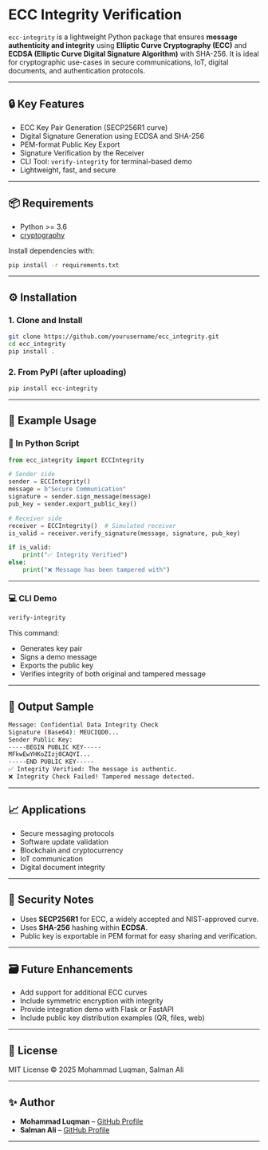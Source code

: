 # ECC Integrity Verification

`ecc-integrity` is a lightweight Python package that ensures **message authenticity and integrity** using **Elliptic Curve Cryptography (ECC)** and **ECDSA (Elliptic Curve Digital Signature Algorithm)** with SHA-256. It is ideal for cryptographic use-cases in secure communications, IoT, digital documents, and authentication protocols.

---

## 🔒 Key Features

- ECC Key Pair Generation (SECP256R1 curve)
- Digital Signature Generation using ECDSA and SHA-256
- PEM-format Public Key Export
- Signature Verification by the Receiver
- CLI Tool: `verify-integrity` for terminal-based demo
- Lightweight, fast, and secure

---

## 📦 Requirements

- Python >= 3.6
- [cryptography](https://pypi.org/project/cryptography/)

Install dependencies with:

```bash
pip install -r requirements.txt
```

---

## ⚙️ Installation

### 1. Clone and Install

```bash
git clone https://github.com/yourusername/ecc_integrity.git
cd ecc_integrity
pip install .
```

### 2. From PyPI (after uploading)

```bash
pip install ecc-integrity
```

---

## 🚀 Example Usage

### 🐍 In Python Script

```python
from ecc_integrity import ECCIntegrity

# Sender side
sender = ECCIntegrity()
message = b"Secure Communication"
signature = sender.sign_message(message)
pub_key = sender.export_public_key()

# Receiver side
receiver = ECCIntegrity()  # Simulated receiver
is_valid = receiver.verify_signature(message, signature, pub_key)

if is_valid:
    print("✅ Integrity Verified")
else:
    print("❌ Message has been tampered with")
```

---

### 💻 CLI Demo

```bash
verify-integrity
```

This command:
- Generates key pair
- Signs a demo message
- Exports the public key
- Verifies integrity of both original and tampered message

---

## 🧪 Output Sample

```bash
Message: Confidential Data Integrity Check
Signature (Base64): MEUCIQD0...
Sender Public Key:
-----BEGIN PUBLIC KEY-----
MFkwEwYHKoZIzj0CAQYI...
-----END PUBLIC KEY-----
✅ Integrity Verified: The message is authentic.
❌ Integrity Check Failed! Tampered message detected.
```

---

## 📈 Applications

- Secure messaging protocols
- Software update validation
- Blockchain and cryptocurrency
- IoT communication
- Digital document integrity

---

## 🔐 Security Notes

- Uses **SECP256R1** for ECC, a widely accepted and NIST-approved curve.
- Uses **SHA-256** hashing within **ECDSA**.
- Public key is exportable in PEM format for easy sharing and verification.


---

## 🗃️ Future Enhancements

- Add support for additional ECC curves
- Include symmetric encryption with integrity
- Provide integration demo with Flask or FastAPI
- Include public key distribution examples (QR, files, web)

---

## 📜 License

MIT License © 2025 Mohammad Luqman, Salman Ali

---

## ✨ Author

- **Mohammad Luqman** – [GitHub Profile](https://github.com/mohdluqman)
- **Salman Ali** – [GitHub Profile](https://github.com/salmanali)

---
